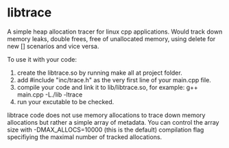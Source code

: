 # libtrace
A simple heap allocation tracer for linux cpp applications.
Would track down memory leaks, double frees, free of unallocated memory, using delete for new [] scenarios and vice versa.

To use it with your code:
1. create the libtrace.so by running make all at project folder.
2. add #include "inc/trace.h" as the very first line of your main.cpp file.
3. compile your code and link it to lib/libtrace.so, for example: g++ main.cpp -L./lib -ltrace
4. run your excutable to be checked.

libtrace code does not use memory allocations to trace down memory allocations but rather a simple array of metadata. You can control the array size with -DMAX_ALLOCS=10000 (this is the default) compilation flag specifiying the maximal number of tracked allocations.
